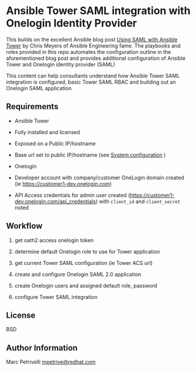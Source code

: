Ansible Tower SAML integration with Onelogin Identity Provider
=========

This builds on the excellent Ansible blog post [Using SAML with Ansible Tower](https://www.ansible.com/blog/using-saml-with-red-hat-ansible-tower) by Chris Meyers of Ansible Engineering fame.  The playbooks and roles provided in this repo automates the configuration outline in the aforementioned blog post and provides additional configuration of Ansible Tower and Onelogin identity provider (SAML)

This content can help consultants understand how Ansible Tower SAML integration is configured, basic Tower SAML RBAC and building out an Onelogin SAML application


Requirements
------------

- Ansible Tower
 - Fully installed and licensed
 - Exposed on a Public IP/hostname
 - Base url set to public IP/hostname (see [System configuration](https://docs.ansible.com/ansible-tower/latest/html/administration/configure_tower_in_tower.html#system) )

- Onelogin
 - Developer account with company/customer OneLogin domain created (ie https://customer1-dev.onelogin.com)
 - API Access credentials for admin user created (https://customer1-dev.onelogin.com/api_credentials) with `client_id` and `client_secret` noted


Workflow
--------------

1. get oath2 access onelogin token

1. determine default Onelogin role to use for Tower application

1. get current Tower SAML configuration (ie Tower ACS url)

1. create and configure Onelogin SAML 2.0 application

1. create Onelogin users and assigned default role, password

1. configure Tower SAML integration




License
-------

BSD

Author Information
------------------

Marc Petrivelli mpetrive@redhat.com
